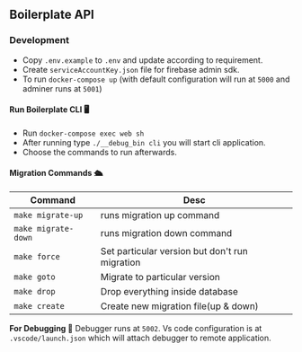 ## Boilerplate API

### Development
- Copy `.env.example` to `.env` and update according to requirement.
- Create `serviceAccountKey.json` file for firebase admin sdk.
- To run `docker-compose up` (with default configuration will run at `5000` and adminer runs at `5001`)

#### Run Boilerplate CLI 🖥  
- Run `docker-compose exec web sh` 
- After running type `./__debug_bin cli` you will start cli application. 
- Choose the commands to run afterwards.

#### Migration Commands 🛳  

| Command            | Desc                                           |
| -------------- | ---------------------------------------------- |
| `make migrate-up`   | runs migration up command                      |
| `make migrate-down` | runs migration down command                    |
| `make force`        | Set particular version but don't run migration |
| `make goto`         | Migrate to particular version                  |
| `make drop`         | Drop everything inside database                |
| `make create`       | Create new migration file(up & down)           |


**For Debugging 🐞** Debugger runs at `5002`. Vs code configuration is at `.vscode/launch.json` which will attach debugger to remote application.
